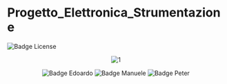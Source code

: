 # Progetto_Elettronica_Strumentazione
![Badge License]
<div align = center>

![1](https://user-images.githubusercontent.com/49036361/209091107-59c8ea26-3722-4e61-9def-0589fc697d90.png)

![Badge Edoardo]
![Badge Manuele]
![Badge Peter]
<div>
  
[Badge License]: https://img.shields.io/badge/License-MIT-yellow.svg?style=for-the-badge

[Badge Edoardo]: https://img.shields.io/badge/Edoardo_Mirandola-FFC000?style=for-the-badge
[Badge Manuele]: https://img.shields.io/badge/Manuele_Pennacchio-FFC000?style=for-the-badge
[Badge Peter]: https://img.shields.io/badge/Peter_William_Gurguis_Fares-FFC000?style=for-the-badge
